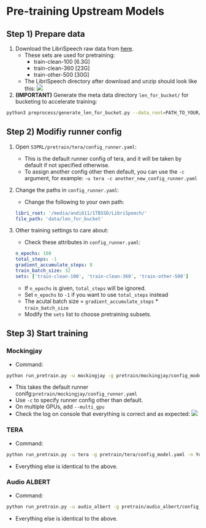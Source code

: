 # Pre-training  Upstream Models

## Step 1) Prepare data
1) Download the LibriSpeech raw data from [here](http://www.openslr.org/12).
    - These sets are used for pretraining:
        - train-clean-100 [6.3G]
        - train-clean-360 [23G]
        - train-other-500 [30G]
    - The LibriSpeech directory after download and unzip should look like this: 
      ![](https://i.imgur.com/PdAOXjq.png)
2) **(IMPORTANT)** Generate the meta data directory `len_for_bucket/` for bucketing to accelerate training: 
```bash
python3 preprocess/generate_len_for_bucket.py --data_root=PATH_TO_YOUR/LibriSpeech/
```

## Step 2) Modifiy runner config
1) Open `S3PRL/pretrain/tera/config_runner.yaml`:
    - This is the default runner config of tera, and it will be taken by default if not specified otherwise.
    - To assign another config other then default, you can use the `-c` argument, for example:
      `-u tera -c another_new_config_runner.yaml`
      
2) Change the paths in `config_runner.yaml`:
    - Change the following to your own path:
    ```yaml
    libri_root: '/media/andi611/1TBSSD/LibriSpeech/'
    file_path: 'data/len_for_bucket' 
    ```
3) Other training settings to care about:
    - Check these attributes in `config_runner.yaml`:
    ```yaml
    n_epochs: 100
    total_steps: -1
    gradient_accumulate_steps: 8
    train_batch_size: 32
    sets: ['train-clean-100', 'train-clean-360', 'train-other-500']
    ```
    - If `n_epochs` is given, `total_steps` will be ignored.
    - Set `n_epochs` to `-1` if you want to use `total_steps` instead
    - The acutal batch size = `gradient_accumulate_steps` * `train_batch_size`
    - Modify the `sets` list to choose pretraining subsets.

    
## Step 3) Start training

### Mockingjay
- Command:
```bash
python run_pretrain.py -u mockingjay -g pretrain/mockingjay/config_model.yaml -n YourModelName
```
- This takes the default runner conifg:`pretrain/mockingjay/config_runner.yaml`
- Use `-c` to specify runner config other than default.
- On multiple GPUs, add `--multi_gpu`
- Check the log on console that everything is correct and as expected:
  ![](https://i.imgur.com/mbmtGOH.png)

### TERA
- Command:
```bash
python run_pretrain.py -u tera -g pretrain/tera/config_model.yaml -n YourModelName
```
- Everything else is identical to the above.

### Audio ALBERT
- Command:
```bash
python run_pretrain.py -u audio_albert -g pretrain/audio_albert/config_model.yaml -n YourModelName
```
- Everything else is identical to the above.
